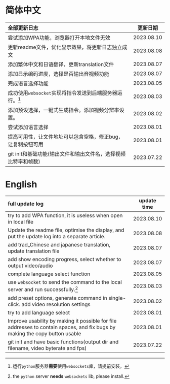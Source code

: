 # 简体中文
| 全部更新日志                                                    |  更新日期  |
| :------------------------------------------------------------- | :--------: |
| 尝试添加WPA功能，浏览器打开本地文件无效                          | 2023.08.10 |
| 更新readme文件，优化显示效果，将更新日志独立成文                  | 2023.08.08 |
| 添加繁体中文和日语翻译，更新translation文件                      | 2023.08.07 |
| 添加显示编码进度，选择是否输出音视频功能                         | 2023.08.07 |
| 完成语言选择功能                                                | 2023.08.05 |
| 成功使用`websocket`实现将指令发送到后端服务器运行。[^zh1]        | 2023.08.03 |
| 添加预设选择，一键式生成指令。添加视频分辨率设置。                | 2023.08.02 |
| 尝试添加语言选择                                                | 2023.08.01 |
| 提高可用性，让文件地址可以包含空格，修正bug，让复制按钮可用       | 2023.08.01 |
| git init和基础功能(输出文件和输出文件名，选择视频比特率和帧数)    | 2023.07.22 |

[^zh1]: 运行`python`服务器**需要**使用`websockets`库，请提前安装。

# English

| full update log                                                                                                             | update time |
| :-------------------------------------------------------------------------------------------------------------------------- | :---------: |
| try to add WPA function, it is useless when open in local file                                                              | 2023.08.10  |
| Update the readme file, optimise the display, and put the update log into a separate article.                               | 2023.08.08  |
| add trad_Chinese and japanese translation, update translation file                                                          | 2023.08.07  |
| add show encoding progress, select whether to output video/audio                                                            | 2023.08.07  |
| complete language select function                                                                                           | 2023.08.05  |
| use `websocket` to send the command to the local server and run successfully.[^en1]                                         | 2023.08.03  |
| add preset options, generate command in single-click. add video resolution settings                                         | 2023.08.02  |
| try to add language select                                                                                                  | 2023.08.01  |
| Improve usability by making it possible for file addresses to contain spaces, and fix bugs by making the copy button usable | 2023.08.01  |
| git init and have basic functions(output dir and filename, video byterate and fps)                                          | 2023.07.22  |

[^en1]: the `python` server **needs** `websockets` lib, please install.